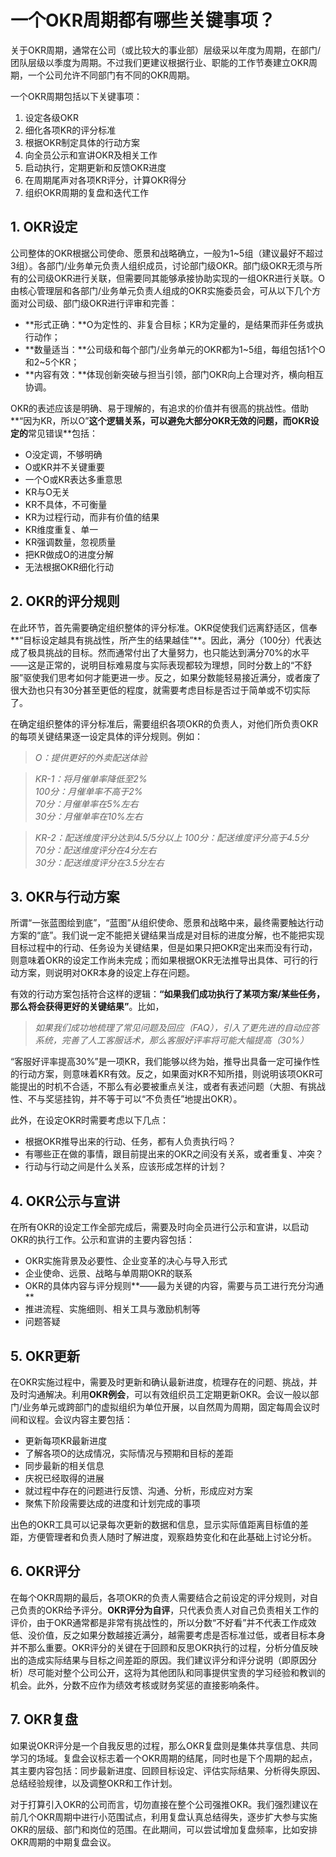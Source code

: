 # 一个OKR周期都有哪些关键事项？

关于OKR周期，通常在公司（或比较大的事业部）层级采以年度为周期，在部门/团队层级以季度为周期。不过我们更建议根据行业、职能的工作节奏建立OKR周期，一个公司允许不同部门有不同的OKR周期。

一个OKR周期包括以下关键事项：

1. 设定各级OKR
2. 细化各项KR的评分标准
3. 根据OKR制定具体的行动方案
4. 向全员公示和宣讲OKR及相关工作
5. 启动执行，定期更新和反馈OKR进度 
6. 在周期尾声对各项KR评分，计算OKR得分
7. 组织OKR周期的复盘和迭代工作

## 1. OKR设定

公司整体的OKR根据公司使命、愿景和战略确立，一般为1~5组（建议最好不超过3组）。各部门/业务单元负责人组织成员，讨论部门级OKR。部门级OKR无须与所有的公司级OKR进行关联，但需要同其能够承接协助实现的一组OKR进行关联。O由核心管理层和各部门/业务单元负责人组成的OKR实施委员会，可从以下几个方面对公司级、部门级OKR进行评审和完善：
- **形式正确：**O为定性的、非复合目标；KR为定量的，是结果而非任务或执行动作；
- **数量适当：**公司级和每个部门/业务单元的OKR都为1~5组，每组包括1个O和2~5个KR；
- **内容有效：**体现创新突破与担当引领，部门OKR向上合理对齐，横向相互协调。

OKR的表述应该是明确、易于理解的，有追求的价值并有很高的挑战性。借助**“因为KR，所以O”**这个逻辑关系，可以避免大部分OKR无效的问题，而OKR设定的**常见错误**包括：
- O没定调，不够明确
- O或KR并不关键重要
- 一个O或KR表达多重意思
- KR与O无关
- KR不具体，不可衡量
- KR为过程行动，而非有价值的结果
- KR维度重复、单一
- KR强调数量，忽视质量
- 把KR做成O的进度分解
- 无法根据OKR细化行动

## 2. OKR的评分规则

在此环节，首先需要确定组织整体的评分标准。OKR促使我们远离舒适区，信奉**“目标设定越具有挑战性，所产生的结果越佳”**。因此，满分（100分）代表达成了极具挑战的目标。然而通常付出了大量努力，也只能达到满分70%的水平——这是正常的，说明目标难易度与实际表现都较为理想，同时分数上的“不舒服”驱使我们思考如何才能更进一步。反之，如果分数能轻易接近满分，或者废了很大劲也只有30分甚至更低的程度，就需要考虑目标是否过于简单或不切实际了。

在确定组织整体的评分标准后，需要组织各项OKR的负责人，对他们所负责OKR的每项关键结果逐一设定具体的评分规则。例如：
> *O：提供更好的外卖配送体验*

> *KR-1：将月催单率降低至2%  
100分：月催单率不高于2%  
70分：月催单率在5%左右  
30分：月催单率在10%左右*

> *KR-2：配送维度评分达到4.5/5分以上
100分：配送维度评分高于4.5分  
70分：配送维度评分在4分左右  
30分：配送维度评分在3.5分左右*

## 3. OKR与行动方案

所谓“一张蓝图绘到底”，“蓝图”从组织使命、愿景和战略中来，最终需要触达行动方案的“底”。我们说一定不能把关键结果当成是对目标的进度分解，也不能把实现目标过程中的行动、任务设为关键结果，但是如果只把OKR定出来而没有行动，则意味着OKR的设定工作尚未完成；而如果根据OKR无法推导出具体、可行的行动方案，则说明对OKR本身的设定上存在问题。

有效的行动方案包括符合这样的逻辑：**“如果我们成功执行了某项方案/某些任务，那么将会获得更好的关键结果”**。比如，
> *如果我们成功地梳理了常见问题及回应（FAQ），引入了更先进的自动应答系统，完善了人工客服话术，那么客服好评率将可能大幅提高（30%）*

“客服好评率提高30%”是一项KR，我们能够以终为始，推导出具备一定可操作性的行动方案，则意味着KR有效。反之，如果面对KR不知所措，则说明该项OKR可能提出的时机不合适，不那么有必要被重点关注，或者有表述问题（大胆、有挑战性、不与奖惩挂钩，并不等于可以“不负责任”地提出OKR）。

此外，在设定OKR时需要考虑以下几点：
- 根据OKR推导出来的行动、任务，都有人负责执行吗？
- 有哪些正在做的事情，跟目前提出来的OKR之间没有关系，或者重复、冲突？
- 行动与行动之间是什么关系，应该形成怎样的计划？

## 4. OKR公示与宣讲

在所有OKR的设定工作全部完成后，需要及时向全员进行公示和宣讲，以启动OKR的执行工作。公示和宣讲的主要内容包括：
- OKR实施背景及必要性、企业变革的决心与导入形式
- 企业使命、远景、战略与单周期OKR的联系
- OKR的具体内容与评分规则**——最为关键的内容，需要与员工进行充分沟通**
- 推进流程、实施细则、相关工具与激励机制等
- 问题答疑 

## 5. OKR更新

在OKR实施过程中，需要及时更新和确认最新进度，梳理存在的问题、挑战，并及时沟通解决。利用**OKR例会**，可以有效组织员工定期更新OKR。会议一般以部门/业务单元或跨部门的虚拟组织为单位开展，以自然周为周期，固定每周会议时间和议程。会议内容主要包括：
- 更新每项KR最新进度
- 了解各项O的达成情况，实际情况与预期和目标的差距
- 同步最新的相关信息
- 庆祝已经取得的进展
- 就过程中存在的问题进行反馈、沟通、分析，形成应对方案
- 聚焦下阶段需要达成的进度和计划完成的事项

出色的OKR工具可以记录每次更新的数据和信息，显示实际值距离目标值的差距，方便管理者和负责人随时了解进度，观察趋势变化和在此基础上讨论分析。

## 6. OKR评分

在每个OKR周期的最后，各项OKR的负责人需要结合之前设定的评分规则，对自己负责的OKR给予评分。**OKR评分为自评**，只代表负责人对自己负责相关工作的评价，由于OKR通常都是非常有挑战性的，所以分数“不好看”并不代表工作成效低、没价值，反之如果分数越接近满分，越需要考虑是否标准过低，或者目标本身并不那么重要。OKR评分的关键在于回顾和反思OKR执行的过程，分析分值反映出的造成实际结果与目标之间差距的原因。我们建议评分和评分说明（即原因分析）尽可能对整个公司公开，这将为其他团队和同事提供宝贵的学习经验和教训的机会。此外，分数不应作为绩效考核或财务奖惩的直接影响条件。

## 7. OKR复盘

如果说OKR评分是一个自我反思的过程，那么OKR复盘则是集体共享信息、共同学习的场域。复盘会议标志着一个OKR周期的结尾，同时也是下个周期的起点，其主要内容包括：同步最新进度、回顾目标设定、评估实际结果、分析得失原因、总结经验规律，以及调整OKR和工作计划。

对于打算引入OKR的公司而言，切勿直接在整个公司强推OKR。我们强烈建议在前几个OKR周期中进行小范围试点，利用复盘认真总结得失，逐步扩大参与实施OKR的层级、部门和岗位的范围。在此期间，可以尝试增加复盘频率，比如安排OKR周期的中期复盘会议。